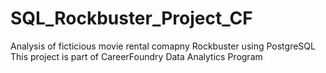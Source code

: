# SQL_Rockbuster_Project_CF
Analysis of ficticious movie rental comapny Rockbuster using PostgreSQL
This project is part of CareerFoundry Data Analytics Program
